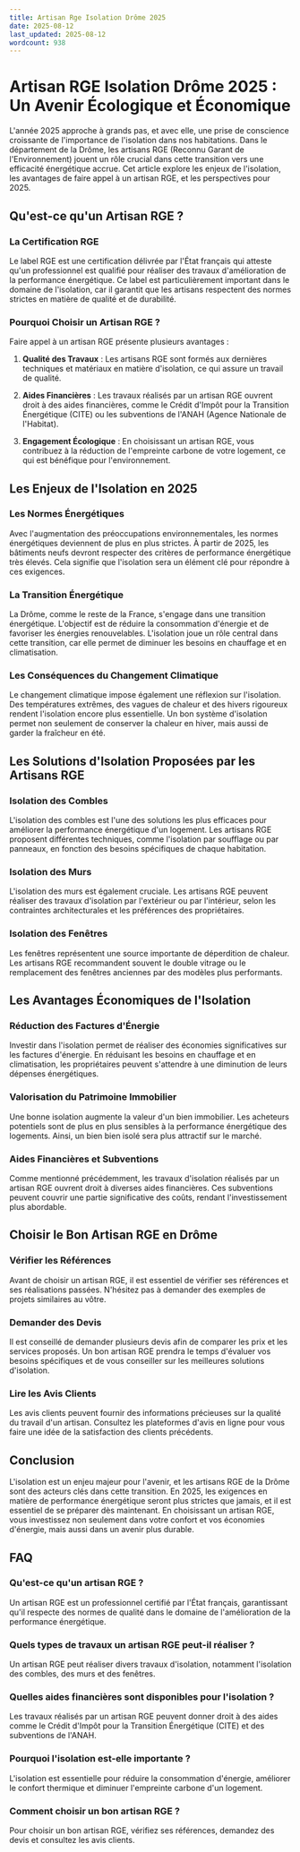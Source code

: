 ```yaml
---
title: Artisan Rge Isolation Drôme 2025
date: 2025-08-12
last_updated: 2025-08-12
wordcount: 938
---
```


# Artisan RGE Isolation Drôme 2025 : Un Avenir Écologique et Économique

L'année 2025 approche à grands pas, et avec elle, une prise de conscience croissante de l'importance de l'isolation dans nos habitations. Dans le département de la Drôme, les artisans RGE (Reconnu Garant de l'Environnement) jouent un rôle crucial dans cette transition vers une efficacité énergétique accrue. Cet article explore les enjeux de l'isolation, les avantages de faire appel à un artisan RGE, et les perspectives pour 2025.

## Qu'est-ce qu'un Artisan RGE ?

### La Certification RGE

Le label RGE est une certification délivrée par l'État français qui atteste qu'un professionnel est qualifié pour réaliser des travaux d'amélioration de la performance énergétique. Ce label est particulièrement important dans le domaine de l'isolation, car il garantit que les artisans respectent des normes strictes en matière de qualité et de durabilité.

### Pourquoi Choisir un Artisan RGE ?

Faire appel à un artisan RGE présente plusieurs avantages :

1. **Qualité des Travaux** : Les artisans RGE sont formés aux dernières techniques et matériaux en matière d'isolation, ce qui assure un travail de qualité.
   
2. **Aides Financières** : Les travaux réalisés par un artisan RGE ouvrent droit à des aides financières, comme le Crédit d'Impôt pour la Transition Énergétique (CITE) ou les subventions de l'ANAH (Agence Nationale de l'Habitat).

3. **Engagement Écologique** : En choisissant un artisan RGE, vous contribuez à la réduction de l'empreinte carbone de votre logement, ce qui est bénéfique pour l'environnement.

## Les Enjeux de l'Isolation en 2025

### Les Normes Énergétiques

Avec l'augmentation des préoccupations environnementales, les normes énergétiques deviennent de plus en plus strictes. À partir de 2025, les bâtiments neufs devront respecter des critères de performance énergétique très élevés. Cela signifie que l'isolation sera un élément clé pour répondre à ces exigences.

### La Transition Énergétique

La Drôme, comme le reste de la France, s'engage dans une transition énergétique. L'objectif est de réduire la consommation d'énergie et de favoriser les énergies renouvelables. L'isolation joue un rôle central dans cette transition, car elle permet de diminuer les besoins en chauffage et en climatisation.

### Les Conséquences du Changement Climatique

Le changement climatique impose également une réflexion sur l'isolation. Des températures extrêmes, des vagues de chaleur et des hivers rigoureux rendent l'isolation encore plus essentielle. Un bon système d'isolation permet non seulement de conserver la chaleur en hiver, mais aussi de garder la fraîcheur en été.

## Les Solutions d'Isolation Proposées par les Artisans RGE

### Isolation des Combles

L'isolation des combles est l'une des solutions les plus efficaces pour améliorer la performance énergétique d'un logement. Les artisans RGE proposent différentes techniques, comme l'isolation par soufflage ou par panneaux, en fonction des besoins spécifiques de chaque habitation.

### Isolation des Murs

L'isolation des murs est également cruciale. Les artisans RGE peuvent réaliser des travaux d'isolation par l'extérieur ou par l'intérieur, selon les contraintes architecturales et les préférences des propriétaires.

### Isolation des Fenêtres

Les fenêtres représentent une source importante de déperdition de chaleur. Les artisans RGE recommandent souvent le double vitrage ou le remplacement des fenêtres anciennes par des modèles plus performants.

## Les Avantages Économiques de l'Isolation

### Réduction des Factures d'Énergie

Investir dans l'isolation permet de réaliser des économies significatives sur les factures d'énergie. En réduisant les besoins en chauffage et en climatisation, les propriétaires peuvent s'attendre à une diminution de leurs dépenses énergétiques.

### Valorisation du Patrimoine Immobilier

Une bonne isolation augmente la valeur d'un bien immobilier. Les acheteurs potentiels sont de plus en plus sensibles à la performance énergétique des logements. Ainsi, un bien bien isolé sera plus attractif sur le marché.

### Aides Financières et Subventions

Comme mentionné précédemment, les travaux d'isolation réalisés par un artisan RGE ouvrent droit à diverses aides financières. Ces subventions peuvent couvrir une partie significative des coûts, rendant l'investissement plus abordable.

## Choisir le Bon Artisan RGE en Drôme

### Vérifier les Références

Avant de choisir un artisan RGE, il est essentiel de vérifier ses références et ses réalisations passées. N'hésitez pas à demander des exemples de projets similaires au vôtre.

### Demander des Devis

Il est conseillé de demander plusieurs devis afin de comparer les prix et les services proposés. Un bon artisan RGE prendra le temps d'évaluer vos besoins spécifiques et de vous conseiller sur les meilleures solutions d'isolation.

### Lire les Avis Clients

Les avis clients peuvent fournir des informations précieuses sur la qualité du travail d'un artisan. Consultez les plateformes d'avis en ligne pour vous faire une idée de la satisfaction des clients précédents.

## Conclusion

L'isolation est un enjeu majeur pour l'avenir, et les artisans RGE de la Drôme sont des acteurs clés dans cette transition. En 2025, les exigences en matière de performance énergétique seront plus strictes que jamais, et il est essentiel de se préparer dès maintenant. En choisissant un artisan RGE, vous investissez non seulement dans votre confort et vos économies d'énergie, mais aussi dans un avenir plus durable.

## FAQ

### Qu'est-ce qu'un artisan RGE ?

Un artisan RGE est un professionnel certifié par l'État français, garantissant qu'il respecte des normes de qualité dans le domaine de l'amélioration de la performance énergétique.

### Quels types de travaux un artisan RGE peut-il réaliser ?

Un artisan RGE peut réaliser divers travaux d'isolation, notamment l'isolation des combles, des murs et des fenêtres.

### Quelles aides financières sont disponibles pour l'isolation ?

Les travaux réalisés par un artisan RGE peuvent donner droit à des aides comme le Crédit d'Impôt pour la Transition Énergétique (CITE) et des subventions de l'ANAH.

### Pourquoi l'isolation est-elle importante ?

L'isolation est essentielle pour réduire la consommation d'énergie, améliorer le confort thermique et diminuer l'empreinte carbone d'un logement.

### Comment choisir un bon artisan RGE ?

Pour choisir un bon artisan RGE, vérifiez ses références, demandez des devis et consultez les avis clients.